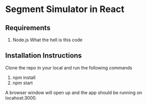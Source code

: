 # Segment Simulator in React

## Requirements

1. Node.js
What the hell is this code
## Installation Instructions

Clone the repo in your local and run the following commands

1. npm install
2. npm start

A browser window will open up and the app should be running on locahost:3000.
